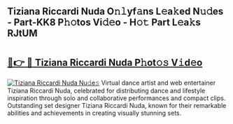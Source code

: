 ## Tiziana Riccardi Nuda O𝚗𝚕yf𝚊ns L𝚎a𝚔ed N𝚞𝚍es - Part-KK8 P𝚑𝚘tos Vi𝚍𝚎o - H𝚘𝚝 Part L𝚎a𝚔s RJtUM

# <h2><a href="http://kf0bvu.oniu.top/?m=Tiziana+Riccardi+Nuda">🔗👉 🔴 Tiziana Riccardi Nuda P𝚑ot𝚘𝚜 V𝚒d𝚎o</a></h2>

[![Tiziana Riccardi Nuda Nu𝚍e𝚜](https://i.imgur.com/0qMVB7G.gif)](http://kf0bvu.oniu.top/?m=Tiziana+Riccardi+Nuda)
Virtual dance artist and web entertainer Tiziana Riccardi Nuda, celebrated for distributing dance and lifestyle inspiration through solo and collaborative performances and compact clips. Outstanding set designer Tiziana Riccardi Nuda, known for their remarkable abilities and achievements in creating visually stunning sets.  
